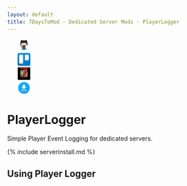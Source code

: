 ```yaml
---
layout: default
title: 7DaysToMod - Dedicated Server Mods - PlayerLogger
---
```

<ul style="list-style: none;">
	<li class="link-toolbar-right">
		<a href="https://github.com/7DaysToMod/playerlogger" class="social-icon" target="_blank" title="View on Github">
			<img src="/images/Octocat.png" height="30">
		</a>
	</li>
	<li class="link-toolbar-right">
		<a href="https://trello.com/b/n1PzHSWl/playerlogger" class="social-icon" target="_blank" title="TODO List on Trello">
			<img src="/images/trello.png" height="30">
		</a>
	</li>
	<li class="link-toolbar-right">
		<a href="http://7daystodie.com/forums/" class="social-icon" target="_blank" title="7DaysToDie.com Forum Post">
			<img src="/images/placeholder_small.png" height="30">
		</a>
	</li>
	<li class="link-toolbar-right">
		<a href="https://github.com/7DaysToMod/playerlogger/releases" class="social-icon" target="_blank" title="Downloads">
			<img src="/images/download.png" height="30">
		</a>
	</li>
</ul>

# PlayerLogger

Simple Player Event Logging for dedicated servers.

{% include serverinstall.md %}

## Using Player Logger

